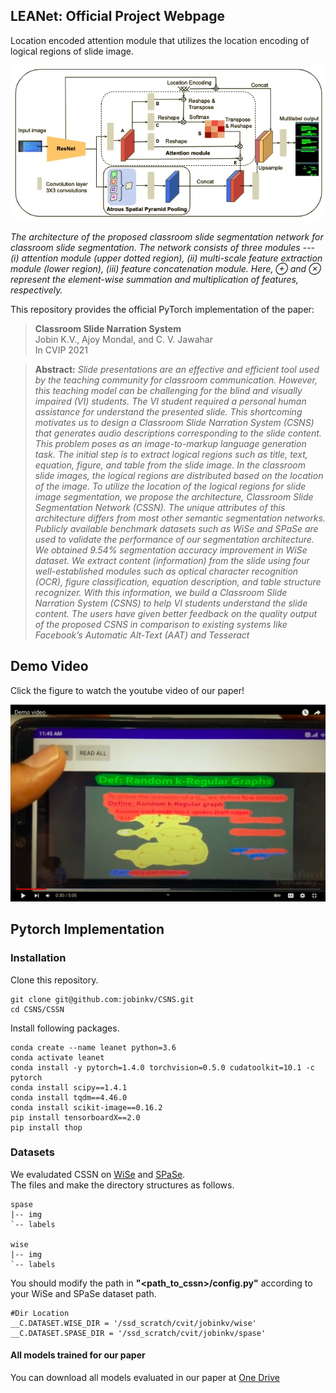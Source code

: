 ## LEANet: Official Project Webpage
Location encoded attention module that utilizes the location encoding of logical regions of slide image.

<p align="center">
<img src="assets/leanet.jpg" />
<em>
<p>The architecture of the proposed classroom slide segmentation network for classroom slide segmentation. The network consists of three modules --- (i) attention module (upper dotted region), (ii) multi-scale feature extraction module (lower  region), (iii) feature concatenation module. Here, &oplus; and &otimes; represent the element-wise summation and multiplication of features, respectively.
</p></em>
</p>

This repository provides the official PyTorch implementation of the paper:
> **Classroom Slide Narration System** <br>
> Jobin K.V., Ajoy Mondal, and C. V. Jawahar<br>
> In CVIP 2021<br>

> **Abstract:** *Slide presentations are an effective and efficient tool used by the teaching community for classroom communication. However, this teaching model can be challenging for the blind and visually impaired (VI) students. The VI student required a personal human assistance for understand the presented slide. This shortcoming motivates us to design a Classroom Slide Narration System (CSNS) that generates audio descriptions corresponding to the slide content. This problem poses as an image-to-markup language generation task. The initial step is to extract logical regions such as title, text, equation, figure, and table from the slide image. In the classroom slide images, the logical regions are distributed based on the location of the image. To utilize the location of the logical regions for slide image segmentation, we propose the architecture, Classroom Slide Segmentation Network (CSSN). The unique attributes of this architecture differs from most other semantic segmentation networks. Publicly available benchmark datasets such as WiSe and SPaSe are used to validate the performance of our segmentation architecture. We obtained 9.54% segmentation accuracy improvement in WiSe dataset.  We extract content (information) from the slide using four well-established modules such as optical character recognition (OCR), figure classification, equation description, and table structure recognizer. With this information, we build a Classroom Slide Narration System (CSNS) to help VI students understand the slide content. The users have given better feedback on the quality output of the proposed CSNS in comparison to existing systems like Facebook’s Automatic Alt-Text (AAT) and Tesseract*<br>

## Demo Video
Click the figure to watch the youtube video of our paper!
<p align="center">
<a href="https://youtu.be/PnPYrA8ykF0"><img src="assets/youtube_capture_p.jpg" alt="Youtube Video"></a><br>
</p>

## Pytorch Implementation
### Installation
Clone this repository.
```
git clone git@github.com:jobinkv/CSNS.git
cd CSNS/CSSN
```
Install following packages.
```
conda create --name leanet python=3.6
conda activate leanet
conda install -y pytorch=1.4.0 torchvision=0.5.0 cudatoolkit=10.1 -c pytorch
conda install scipy==1.4.1
conda install tqdm==4.46.0
conda install scikit-image==0.16.2
pip install tensorboardX==2.0
pip install thop
```
### Datasets
We evaludated CSSN on [WiSe](https://cvhci.anthropomatik.kit.edu/~mhaurile/wise/) and [SPaSe](https://cvhci.anthropomatik.kit.edu/~mhaurile//spase/).<br>
The files and make the directory structures as follows.
```
spase
|-- img
`-- labels

wise
|-- img
`-- labels
```

You should modify the path in **"<path_to_cssn>/config.py"** according to your WiSe and SPaSe dataset path.
```
#Dir Location
__C.DATASET.WISE_DIR = '/ssd_scratch/cvit/jobinkv/wise'
__C.DATASET.SPASE_DIR = '/ssd_scratch/cvit/jobinkv/spase'
```

#### All models trained for our paper
You can download all models evaluated in our paper at [One Drive](https://iiitaphyd-my.sharepoint.com/:f:/g/personal/jobin_kv_research_iiit_ac_in/EuAOiunVn05ErqNr3S_VxXIBaSxq45DHidtjG1z1zdKFqg?e=xb22UG)